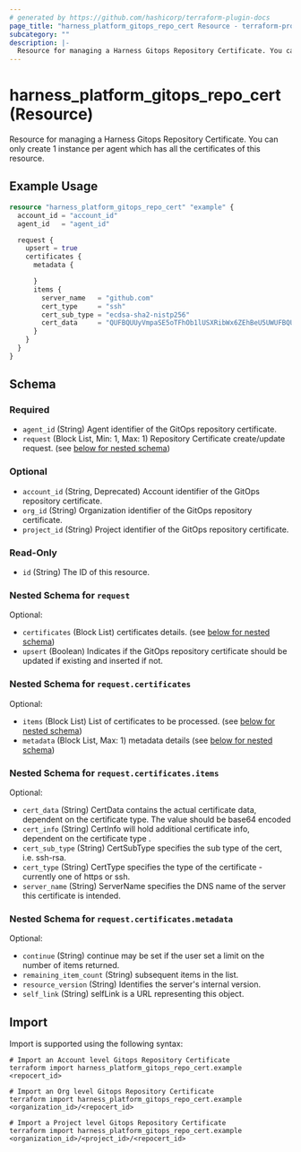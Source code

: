 ```yaml
---
# generated by https://github.com/hashicorp/terraform-plugin-docs
page_title: "harness_platform_gitops_repo_cert Resource - terraform-provider-harness"
subcategory: ""
description: |-
  Resource for managing a Harness Gitops Repository Certificate. You can only create 1 instance per agent which has all the certificates of this resource.
---
```


# harness_platform_gitops_repo_cert (Resource)

Resource for managing a Harness Gitops Repository Certificate. You can only create 1 instance per agent which has all the certificates of this resource.

## Example Usage

```terraform
resource "harness_platform_gitops_repo_cert" "example" {
  account_id = "account_id"
  agent_id   = "agent_id"

  request {
    upsert = true
    certificates {
      metadata {

      }
      items {
        server_name   = "github.com"
        cert_type     = "ssh"
        cert_sub_type = "ecdsa-sha2-nistp256"
        cert_data     = "QUFBQUUyVmpaSE5oTFhOb1lUSXRibWx6ZEhBeU5UWUFBQUFJYm1semRIQXlOVFlBQUFCQkJFbUtTRU5qUUVlek9teGtaTXk3b3BLZ3dGQjlua3Q1WVJyWU1qTnVHNU44N3VSZ2c2Q0xyYm81d0FkVC95NnYwbUtWMFUydzBXWjJZQi8rK1Rwb2NrZz0="
      }
    }
  }
}
```

<!-- schema generated by tfplugindocs -->
## Schema

### Required

- `agent_id` (String) Agent identifier of the GitOps repository certificate.
- `request` (Block List, Min: 1, Max: 1) Repository Certificate create/update request. (see [below for nested schema](#nestedblock--request))

### Optional

- `account_id` (String, Deprecated) Account identifier of the GitOps repository certificate.
- `org_id` (String) Organization identifier of the GitOps repository certificate.
- `project_id` (String) Project identifier of the GitOps repository certificate.

### Read-Only

- `id` (String) The ID of this resource.

<a id="nestedblock--request"></a>
### Nested Schema for `request`

Optional:

- `certificates` (Block List) certificates details. (see [below for nested schema](#nestedblock--request--certificates))
- `upsert` (Boolean) Indicates if the GitOps repository certificate should be updated if existing and inserted if not.

<a id="nestedblock--request--certificates"></a>
### Nested Schema for `request.certificates`

Optional:

- `items` (Block List) List of certificates to be processed. (see [below for nested schema](#nestedblock--request--certificates--items))
- `metadata` (Block List, Max: 1) metadata details (see [below for nested schema](#nestedblock--request--certificates--metadata))

<a id="nestedblock--request--certificates--items"></a>
### Nested Schema for `request.certificates.items`

Optional:

- `cert_data` (String) CertData contains the actual certificate data, dependent on the certificate type. The value should be base64 encoded
- `cert_info` (String) CertInfo will hold additional certificate info, dependent on the certificate type .
- `cert_sub_type` (String) CertSubType specifies the sub type of the cert, i.e. ssh-rsa.
- `cert_type` (String) CertType specifies the type of the certificate - currently one of https or ssh.
- `server_name` (String) ServerName specifies the DNS name of the server this certificate is intended.


<a id="nestedblock--request--certificates--metadata"></a>
### Nested Schema for `request.certificates.metadata`

Optional:

- `continue` (String) continue may be set if the user set a limit on the number of items returned.
- `remaining_item_count` (String) subsequent items in the list.
- `resource_version` (String) Identifies the server's internal version.
- `self_link` (String) selfLink is a URL representing this object.

## Import

Import is supported using the following syntax:

```shell
# Import an Account level Gitops Repository Certificate
terraform import harness_platform_gitops_repo_cert.example <repocert_id>

# Import an Org level Gitops Repository Certificate
terraform import harness_platform_gitops_repo_cert.example <organization_id>/<repocert_id>

# Import a Project level Gitops Repository Certificate
terraform import harness_platform_gitops_repo_cert.example <organization_id>/<project_id>/<repocert_id>
```
